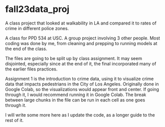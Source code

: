 # fall23data_proj
A class project that looked at walkability in LA and compared it to rates of crime in different police zones. 


A class for PPD 534 at USC. A group project involving 3 other people. Most coding was done by me, from cleaning and prepping to running models at the end of the class. 

The files are going to be split up by class assignment. It may seem disjointed, especially since at the end of it, the final incorporated many of the earlier files practices. 

Assignment 1 is the introduction to crime data, using it to visualize crime data that impacts pedestrians in the City of Los Angeles. Originally done in Google Colab, so the visualizations would appear front and center. If going through it, I would recommend running it in Google Colab. The break between large chunks in the file can be run in each cell as one goes through it. 



I will write some more here as I update the code, as a longer guide to the rest of it. 
